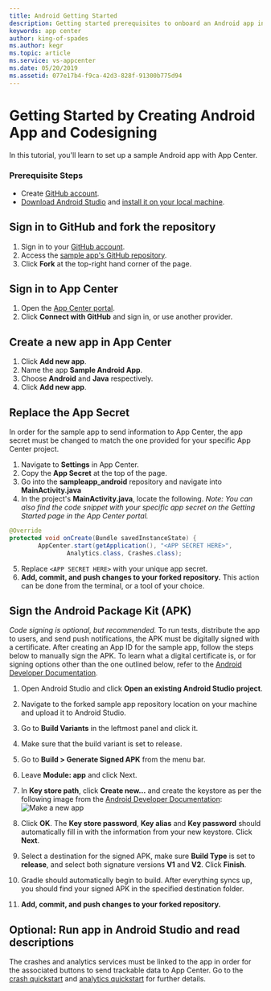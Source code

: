 ```yaml
---
title: Android Getting Started
description: Getting started prerequisites to onboard an Android app in App Center
keywords: app center
author: king-of-spades
ms.author: kegr
ms.topic: article
ms.service: vs-appcenter
ms.date: 05/20/2019
ms.assetid: 077e17b4-f9ca-42d3-828f-91300b775d94
---
```


# Getting Started by Creating Android App and Codesigning
In this tutorial, you'll learn to set up a sample Android app with App Center.

### Prerequisite Steps
- Create [GitHub account](https://github.com/join).
- [Download Android Studio](https://developer.android.com/studio/index.html) and [install it on your local machine](https://developer.android.com/studio/install.html).

## Sign in to GitHub and fork the repository
1. Sign in to your [GitHub account](https://github.com/join).
2. Access the [sample app's GitHub repository](https://github.com/microsoft/appcenter-sampleapp-android/tree/master).
3. Click **Fork** at the top-right hand corner of the page.

## Sign in to App Center
1. Open the [App Center portal](https://appcenter.ms).
2. Click **Connect with GitHub** and sign in, or use another provider.

## Create a new app in App Center
1. Click **Add new app**.
2. Name the app **Sample Android App**.
3. Choose **Android** and **Java** respectively.
4. Click **Add new app**.  

## Replace the App Secret
In order for the sample app to send information to App Center, the app secret must be changed to match the one provided for your specific App Center project.

1. Navigate to **Settings** in App Center.
2. Copy the **App Secret** at the top of the page.
3. Go into the **sampleapp_android** repository and navigate into **MainActivity.java**
4. In the project's **MainActivity.java**, locate the following. *Note: You can also find the code snippet with your specific app secret on the Getting Started page in the App Center portal.*

```java
@Override
protected void onCreate(Bundle savedInstanceState) {
        AppCenter.start(getApplication(), "<APP SECRET HERE>",
                Analytics.class, Crashes.class);
```

5. Replace  `<APP SECRET HERE>` with your unique app secret.
6. **Add, commit, and push changes to your forked repository.** This action can be done from the terminal, or a tool of your choice.

## Sign the Android Package Kit (APK)
*Code signing is optional, but recommended.*
To run tests, distribute the app to users, and send push notifications, the APK must be digitally signed with a certificate. After creating an App ID for the sample app, follow the steps below to manually sign the APK. To learn what a digital certificate is, or for signing options other than the one outlined below, refer to the [Android Developer Documentation](https://developer.android.com/studio/publish/app-signing.html#sign-auto).

1. Open Android Studio and click **Open an existing Android Studio project**.
2. Navigate to the forked sample app repository location on your machine and upload it to Android Studio.
3. Go to **Build Variants** in the leftmost panel and click it.
4. Make sure that the build variant is set to release.
5. Go to **Build > Generate Signed APK** from the menu bar.
6. Leave **Module: app** and click Next.
7. In **Key store path**, click **Create new...** and create the keystore as per the following image from the [Android Developer Documentation](https://developer.android.com/studio/publish/app-signing.html#sign-auto):
    ![Make a new app](images/newKeystore.png)

8. Click **OK**. The **Key store password**, **Key alias** and **Key password** should automatically fill in with the information from your new keystore. Click **Next**.
9. Select a destination for the signed APK, make sure **Build Type** is set to **release**, and select both signature versions **V1** and **V2**. Click **Finish**.
10. Gradle should automatically begin to build. After everything syncs up, you should find your signed APK in the specified destination folder.
11. **Add, commit, and push changes to your forked repository.**

## Optional: Run app in Android Studio and read descriptions
The crashes and analytics services must be linked to the app in order for the associated buttons to send trackable data to App Center. Go to the [crash quickstart](crashes.md) and [analytics quickstart](analytics.md) for further details.
